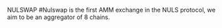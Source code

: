 NULSWAP
#Nulswap is the first AMM exchange in the NULS protocol, we aim to be an aggregator of 8 chains.
